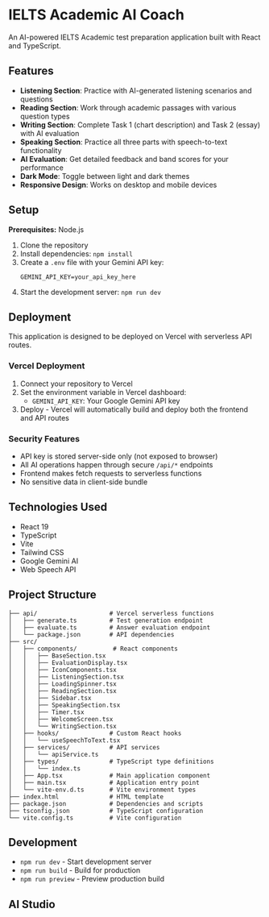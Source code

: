 # IELTS Academic AI Coach

An AI-powered IELTS Academic test preparation application built with React and TypeScript.

## Features

- **Listening Section**: Practice with AI-generated listening scenarios and questions
- **Reading Section**: Work through academic passages with various question types
- **Writing Section**: Complete Task 1 (chart description) and Task 2 (essay) with AI evaluation
- **Speaking Section**: Practice all three parts with speech-to-text functionality
- **AI Evaluation**: Get detailed feedback and band scores for your performance
- **Dark Mode**: Toggle between light and dark themes
- **Responsive Design**: Works on desktop and mobile devices

## Setup

**Prerequisites:** Node.js

1. Clone the repository
2. Install dependencies: `npm install`
3. Create a `.env` file with your Gemini API key:
   ```
   GEMINI_API_KEY=your_api_key_here
   ```
4. Start the development server: `npm run dev`

## Deployment

This application is designed to be deployed on Vercel with serverless API routes.

### Vercel Deployment

1. Connect your repository to Vercel
2. Set the environment variable in Vercel dashboard:
   - `GEMINI_API_KEY`: Your Google Gemini API key
3. Deploy - Vercel will automatically build and deploy both the frontend and API routes

### Security Features

- API key is stored server-side only (not exposed to browser)
- All AI operations happen through secure `/api/*` endpoints
- Frontend makes fetch requests to serverless functions
- No sensitive data in client-side bundle

## Technologies Used

- React 19
- TypeScript
- Vite
- Tailwind CSS
- Google Gemini AI
- Web Speech API

## Project Structure

```
├── api/                    # Vercel serverless functions
│   ├── generate.ts         # Test generation endpoint
│   ├── evaluate.ts         # Answer evaluation endpoint
│   └── package.json        # API dependencies
├── src/
│   ├── components/          # React components
│   │   ├── BaseSection.tsx
│   │   ├── EvaluationDisplay.tsx
│   │   ├── IconComponents.tsx
│   │   ├── ListeningSection.tsx
│   │   ├── LoadingSpinner.tsx
│   │   ├── ReadingSection.tsx
│   │   ├── Sidebar.tsx
│   │   ├── SpeakingSection.tsx
│   │   ├── Timer.tsx
│   │   ├── WelcomeScreen.tsx
│   │   └── WritingSection.tsx
│   ├── hooks/              # Custom React hooks
│   │   └── useSpeechToText.tsx
│   ├── services/           # API services
│   │   └── apiService.ts
│   ├── types/              # TypeScript type definitions
│   │   └── index.ts
│   ├── App.tsx             # Main application component
│   ├── main.tsx            # Application entry point
│   └── vite-env.d.ts       # Vite environment types
├── index.html              # HTML template
├── package.json            # Dependencies and scripts
├── tsconfig.json           # TypeScript configuration
└── vite.config.ts          # Vite configuration
```

## Development

- `npm run dev` - Start development server
- `npm run build` - Build for production
- `npm run preview` - Preview production build

## AI Studio

